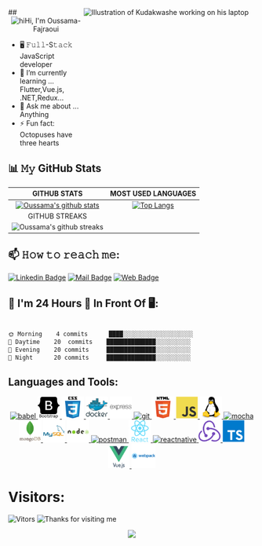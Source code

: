  <img marginTop="0" align="right" src="https://github.com/2wce/2wce.github.io/blob/develop/src/assets/illustrations/dev.svg" alt="Illustration of Kudakwashe working on his laptop" width=350px height=300px/>
## <div align="center"><img src="https://user-images.githubusercontent.com/1303154/88677602-1635ba80-d120-11ea-84d8-d263ba5fc3c0.gif" width="28px" alt="hi">Hi, I'm Oussama-Fajraoui</div>

 
- 🖥 𝙵𝚞𝚕𝚕-S𝚝𝚊𝚌𝚔 JavaScript developer<br>
- 🌱 I’m currently learning ... Flutter,Vue.js, .NET,Redux...<br>
- 💬 Ask me about ... Anything<br>
- ⚡ Fun fact: Octopuses have three hearts



## 📊 𝙼𝚢 GitHub Stats

|GITHUB STATS|MOST USED LANGUAGES|
|:---:|:---:|
|[![Oussama's github stats](https://github-readme-stats.vercel.app/api?username=Oussama-Fajraoui&count_private=true&show_icons=true&theme=tokyonight)](https://github.com/Oussama-Fajraoui/github-readme-stats)|[![Top Langs](https://github-readme-stats.vercel.app/api/top-langs/?username=Oussama-Fajraoui&hide=Rich%20Text%20Format,scheme,shell,php,css,vim%20script&langs_count=10&&exclude_repo=blueprintcode-scalatra-wip-temp-example-2018-02-01,blueprintcode-react-wip-temp-example-2018-02-01,javascript-playground-wip-temp-examples&layout=compact&theme=tokyonight)](https://github.com/Oussama-Fajraoui/github-readme-stats)|
|GITHUB STREAKS|
|![Oussama's github streaks](https://github-readme-streak-stats.herokuapp.com/?user=Oussama-Fajraoui&theme=tokyonight)
<!-- <p><img align="left" src="https://github-readme-stats.vercel.app/api/top-langs?username=Oussama-Fajraoui&show_icons=true&locale=en&layout=compact&theme=radical" alt="Oussama-Fajraoui" /></p>
<p>&nbsp;<img align="center" src="https://github-readme-stats.vercel.app/api?username=Oussama-Fajraoui&show_icons=true&locale=en&theme=radical" alt="Oussama-Fajraoui" /></p> -->
<!-- <p><img align="center" src="https://github-readme-streak-stats.herokuapp.com/?user=Oussama-Fajraoui&theme=radical" alt="Oussama-Fajraoui" /></p>
 -->
 
## 📫 𝙷𝚘𝚠 𝚝𝚘 𝚛𝚎𝚊𝚌𝚑 𝚖𝚎:
[![Linkedin Badge](https://img.shields.io/badge/-Oussama-0e76a8?style=flat&labelColor=0e76a8&logo=linkedin&logoColor=white)](https://www.linkedin.com/in/oussama-fajraoui-59436b22b/)
[![Mail Badge](https://img.shields.io/badge/-OussamaFajraoui-c0392b?style=flat&labelColor=c0392b&logo=gmail&logoColor=white)](mailto:oussama.fajraoui1@gmail.com)
[![Web Badge](https://img.shields.io/badge/-OussamaFajraoui-001235?style=flat&labelColor=ff2536&logo=steam&logoColor=white)](https://oussama-fajraoui.github.io/My-Website/)


## 🌙 I'm 24 Hours 🦉 In Front Of 🖥:

```text

🌞 Morning    4 commits      ████░░░░░░░░░░░░░░░░░░░░
🌆 Daytime    20  commits    ██████████████░░░░░░░░░░
🌃 Evening    20 commits     ██████████████░░░░░░░░░░
🌙 Night      20 commits     ██████████████░░░░░░░░░░

```
## Languages and Tools:

<!-- <h3 align="left">Languages and Tools:</h3> -->
<div align="center">
<p align="center"> <a href="https://babeljs.io/" target="_blank"> <img src="https://www.vectorlogo.zone/logos/babeljs/babeljs-icon.svg" alt="babel" width="45" height="45"/> </a> <a href="https://getbootstrap.com" target="_blank"> <img src="https://raw.githubusercontent.com/devicons/devicon/master/icons/bootstrap/bootstrap-plain-wordmark.svg" alt="bootstrap" width="45" height="45"/> </a> <a href="https://www.w3schools.com/css/" target="_blank"> <img src="https://raw.githubusercontent.com/devicons/devicon/master/icons/css3/css3-original-wordmark.svg" alt="css3" width="45" height="45"/> </a>  <a href="https://www.docker.com/" target="_blank"> <img src="https://raw.githubusercontent.com/devicons/devicon/master/icons/docker/docker-original-wordmark.svg" alt="docker" width="45" height="45"/> </a> <a href="https://expressjs.com" target="_blank"> <img src="https://raw.githubusercontent.com/devicons/devicon/master/icons/express/express-original-wordmark.svg" alt="express" width="45" height="45"/> </a> <a href="https://git-scm.com/" target="_blank"> <img src="https://www.vectorlogo.zone/logos/git-scm/git-scm-icon.svg" alt="git" width="45" height="45"/> </a> <a href="https://www.w3.org/html/" target="_blank"> <img src="https://raw.githubusercontent.com/devicons/devicon/master/icons/html5/html5-original-wordmark.svg" alt="html5" width="45" height="45"/> </a>  <a href="https://developer.mozilla.org/en-US/docs/Web/JavaScript" target="_blank"> <img src="https://raw.githubusercontent.com/devicons/devicon/master/icons/javascript/javascript-original.svg" alt="javascript" width="45" height="45"/> </a> <a href="https://www.linux.org/" target="_blank"> <img src="https://raw.githubusercontent.com/devicons/devicon/master/icons/linux/linux-original.svg" alt="linux" width="45" height="45"/> </a> <a href="https://mochajs.org" target="_blank"> <img src="https://www.vectorlogo.zone/logos/mochajs/mochajs-icon.svg" alt="mocha" width="45" height="45"/> </a> <a href="https://www.mongodb.com/" target="_blank"> <img src="https://raw.githubusercontent.com/devicons/devicon/master/icons/mongodb/mongodb-original-wordmark.svg" alt="mongodb" width="45" height="45"/> </a> <a href="https://www.mysql.com/" target="_blank"> <img src="https://raw.githubusercontent.com/devicons/devicon/master/icons/mysql/mysql-original-wordmark.svg" alt="mysql" width="45" height="45"/> </a> <a href="https://nodejs.org" target="_blank"> <img src="https://raw.githubusercontent.com/devicons/devicon/master/icons/nodejs/nodejs-original-wordmark.svg" alt="nodejs" width="45" height="45"/> </a>  <a href="https://postman.com" target="_blank"> <img src="https://www.vectorlogo.zone/logos/getpostman/getpostman-icon.svg" alt="postman" width="45" height="45"/> </a>  <a href="https://reactjs.org/" target="_blank"> <img src="https://raw.githubusercontent.com/devicons/devicon/master/icons/react/react-original-wordmark.svg" alt="react" width="45" height="45"/> </a> <a href="https://reactnative.dev/" target="_blank"> <img src="https://reactnative.dev/img/header_logo.svg" alt="reactnative" width="45" height="45"/> </a> <a href="https://redux.js.org" target="_blank"> <img src="https://raw.githubusercontent.com/devicons/devicon/master/icons/redux/redux-original.svg" alt="redux" width="45" height="45"/> </a> <a href="https://www.typescriptlang.org/" target="_blank"> <img src="https://raw.githubusercontent.com/devicons/devicon/master/icons/typescript/typescript-original.svg" alt="typescript" width="45" height="45"/> </a> <a href="https://vuejs.org/" target="_blank"> <img src="https://raw.githubusercontent.com/devicons/devicon/master/icons/vuejs/vuejs-original-wordmark.svg" alt="vuejs" width="45" height="45"/> </a>  <a href="https://webpack.js.org" target="_blank"> <img src="https://raw.githubusercontent.com/devicons/devicon/d00d0969292a6569d45b06d3f350f463a0107b0d/icons/webpack/webpack-original-wordmark.svg" alt="webpack" width="50" height="50"/> </a> 

 </p>
</div>

# Visitors:
![Vitors](https://visitor-badge-reloaded.herokuapp.com/badge?page_id=Oussama-Fajraoui)
<img height="120" alt="Thanks for visiting me" width="100%" src="https://raw.githubusercontent.com/BrunnerLivio/brunnerlivio/master/images/marquee.svg" />
<p align="center">
  <img src="https://capsule-render.vercel.app/api?type=waving&color=gradient&height=60&section=footer&width=100"/>
</p>
